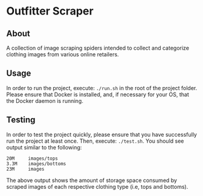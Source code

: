 # Outfitter Scraper

## About

A collection of image scraping spiders intended to collect and categorize 
clothing images from various online retailers.

## Usage

In order to run the project, execute: `./run.sh` in the root of the project 
folder. Please ensure that Docker is installed, and, if necessary for your OS, 
that the Docker daemon is running.

## Testing

In order to test the project quickly, please ensure that you have successfully 
run the project at least once. Then, execute: `./test.sh`. You should see output
similar to the following:

```
20M     images/tops
3.3M    images/bottoms
23M     images
```

The above output shows the amount of storage space consumed by scraped images 
of each respective clothing type (i.e, tops and bottoms).